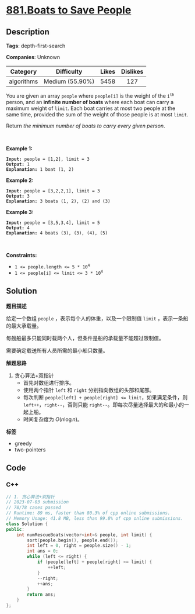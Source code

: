 # [881.Boats to Save People](https://leetcode.com/problems/boats-to-save-people/description/)

## Description

**Tags**: depth-first-search

**Companies**: Unknown

|  Category  |   Difficulty    | Likes | Dislikes |
| :--------: | :-------------: | :---: | :------: |
| algorithms | Medium (55.90%) | 5458  |   127    |

<p>You are given an array <code>people</code> where <code>people[i]</code> is the weight of the <code>i<sup>th</sup></code> person, and an <strong>infinite number of boats</strong> where each boat can carry a maximum weight of <code>limit</code>. Each boat carries at most two people at the same time, provided the sum of the weight of those people is at most <code>limit</code>.</p>
<p>Return <em>the minimum number of boats to carry every given person</em>.</p>
<p>&nbsp;</p>
<p><strong class="example">Example 1:</strong></p>
<pre><code><strong>Input:</strong> people = [1,2], limit = 3
<strong>Output:</strong> 1
<strong>Explanation:</strong> 1 boat (1, 2)</code></pre>
<p><strong class="example">Example 2:</strong></p>
<pre><code><strong>Input:</strong> people = [3,2,2,1], limit = 3
<strong>Output:</strong> 3
<strong>Explanation:</strong> 3 boats (1, 2), (2) and (3)</code></pre>
<p><strong class="example">Example 3:</strong></p>
<pre><code><strong>Input:</strong> people = [3,5,3,4], limit = 5
<strong>Output:</strong> 4
<strong>Explanation:</strong> 4 boats (3), (3), (4), (5)</code></pre>
<p>&nbsp;</p>
<p><strong>Constraints:</strong></p>
<ul>
  <li><code>1 &lt;= people.length &lt;= 5 * 10<sup>4</sup></code></li>
  <li><code>1 &lt;= people[i] &lt;= limit &lt;= 3 * 10<sup>4</sup></code></li>
</ul>

## Solution

**题目描述**

给定一个数组 `people` ，表示每个人的体重，以及一个限制值 `limit` ，表示一条船的最大承载量。

每艘船最多只能同时载两个人，但条件是船的承载量不能超过限制值。

需要确定载送所有人员所需的最小船只数量。

**解题思路**

1. 贪心算法+双指针
   - 首先对数组进行排序。
   - 使用两个指针 `left` 和 `right` 分别指向数组的头部和尾部。
   - 每次判断 `people[left] + people[right] <= limit`，如果满足条件，则 `left++`，`right--`，否则只能 `right--`。即每次尽量选择最大的和最小的一起上船。
   - 时间复杂度为 $O(n\log n)$。

**标签**

- greedy
- two-pointers

<!-- code start -->
## Code

### C++

```cpp
// 1. 贪心算法+双指针
// 2023-07-03 submission
// 78/78 cases passed
// Runtime: 89 ms, faster than 80.3% of cpp online submissions.
// Memory Usage: 41.8 MB, less than 99.8% of cpp online submissions.
class Solution {
public:
    int numRescueBoats(vector<int>& people, int limit) {
        sort(people.begin(), people.end());
        int left = 0, right = people.size() - 1;
        int ans = 0;
        while (left <= right) {
            if (people[left] + people[right] <= limit) {
                ++left;
            }
            --right;
            ++ans;
        }
        return ans;
    }
};
```

<!-- code end -->
